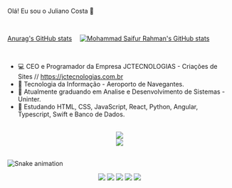Olá! Eu sou o Juliano Costa 👋

<br>

[Anurag's GitHub stats](https://github-readme-stats.vercel.app/api?username=eujulianocosta&show_icons=true&theme=radical)&emsp;
[![Mohammad Saifur Rahman's GitHub stats](https://github-readme-stats.vercel.app/api/top-langs?username=eujulianocosta&count_private=true&layout=compact&show_icons=true&hide=html,scss,stylus,blade,jupyter%20notebook,python,css,shell,batchfile,dockerfile,typescript&theme=radical&show_icons=true)](https://github.com/eujulianocosta)
<!-- [![Top Langs](https://github-readme-stats.vercel.app/api/top-langs/?username=eujulianocosta&layout=compact&show_icons=true&theme=dracula)](https://github.com/eujulianocosta/github-readme-stats) -->

<br>

- 💻 CEO e Programador da Empresa JCTECNOLOGIAS - Criações de Sites // https://jctecnologias.com.br
- 🔭 Tecnologia da Informação - Aeroporto de Navegantes.
- 🌱 Atualmente graduando em Analise e Desenvolvimento de Sistemas - Uninter.
- 👯 Estudando HTML, CSS, JavaScript, React, Python, Angular, Typescript, Swift e Banco de Dados.

<br/>
<div align="center">
    <img src="https://skillicons.dev/icons?i=nodejs,github,python,javascript,typescript,express,firebase,mongodb,c,java" /><br>
    <img src="https://skillicons.dev/icons?i=react,r,bootstrap,mui,mysql,flask,html,css,vscode,figma,git" />
</div>

<br>

![Snake animation](https://github.com/eujulianocosta/eujulianocosta/blob/output/github-contribution-grid-snake.svg)

<div> 
    <div align="center">
      <a href="mailto:juliano_ciawax@hotmail.com" target="_blank"><img src="https://img.shields.io/badge/Messenger-00B2FF?style=for-the-badge&logo=messenger&logoColor=white" target="_blank"></a> 
  <a href="https://www.youtube.com/channel/UCbkDgq--Uzjma1po0jM1Bow" target="_blank"><img src="https://img.shields.io/badge/YouTube-FF0000?style=for-the-badge&logo=youtube&logoColor=white" target="_blank"></a>
  <a href="https://www.instagram.com/eujulianocosta/" target="_blank"><img src="https://img.shields.io/badge/-Instagram-%23E4405F?style=for-the-badge&logo=instagram&logoColor=white" target="_blank"></a>
 	<a href="mailto:juliano.ciawax@gmail.com" target="_blank"><img src="https://img.shields.io/badge/Gmail-D14836?style=for-the-badge&logo=gmail&logoColor=white" target="_blank"></a>
  <a href="https://www.linkedin.com/in/eujulianocosta" target="_blank"><img src="https://img.shields.io/badge/-LinkedIn-%230077B5?style=for-the-badge&logo=linkedin&logoColor=white" target="_blank"></a> 

</div>
